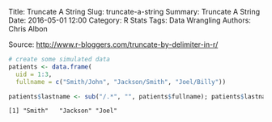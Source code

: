 Title: Truncate A String
Slug: truncate-a-string
Summary: Truncate A String
Date: 2016-05-01 12:00
Category: R Stats
Tags: Data Wrangling
Authors: Chris Albon


Source: http://www.r-bloggers.com/truncate-by-delimiter-in-r/


```R
# create some simulated data
patients <- data.frame(
  uid = 1:3,
  fullname = c("Smith/John", "Jackson/Smith", "Joel/Billy"))
```


```R
patients$lastname <- sub("/.*", "", patients$fullname); patients$lastname
```




    [1] "Smith"   "Jackson" "Joel"   
